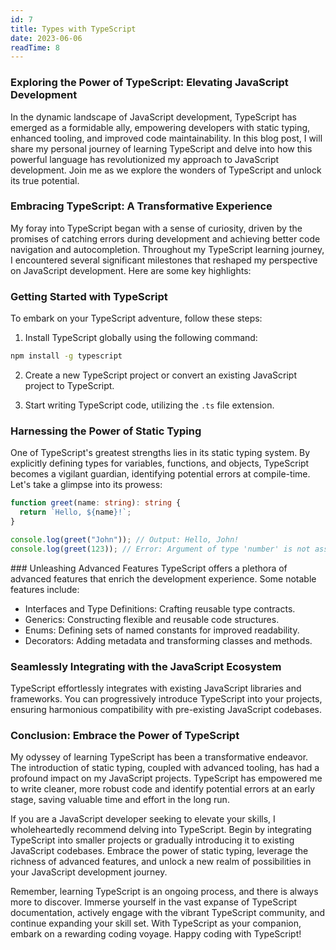 ```yaml
---
id: 7
title: Types with TypeScript
date: 2023-06-06
readTime: 8
---
```


### Exploring the Power of TypeScript: Elevating JavaScript Development

In the dynamic landscape of JavaScript development, TypeScript has emerged as a formidable ally, empowering developers with static typing, enhanced tooling, and improved code maintainability. In this blog post, I will share my personal journey of learning TypeScript and delve into how this powerful language has revolutionized my approach to JavaScript development. Join me as we explore the wonders of TypeScript and unlock its true potential.

### Embracing TypeScript: A Transformative Experience

My foray into TypeScript began with a sense of curiosity, driven by the promises of catching errors during development and achieving better code navigation and autocompletion. Throughout my TypeScript learning journey, I encountered several significant milestones that reshaped my perspective on JavaScript development. Here are some key highlights:

### Getting Started with TypeScript

To embark on your TypeScript adventure, follow these steps:

1. Install TypeScript globally using the following command:

```zsh
npm install -g typescript
```

2. Create a new TypeScript project or convert an existing JavaScript project to TypeScript.

3. Start writing TypeScript code, utilizing the `.ts` file extension.

### Harnessing the Power of Static Typing

One of TypeScript's greatest strengths lies in its static typing system. By explicitly defining types for variables, functions, and objects, TypeScript becomes a vigilant guardian, identifying potential errors at compile-time. Let's take a glimpse into its prowess:

```typescript
function greet(name: string): string {
  return `Hello, ${name}!`;
}

console.log(greet("John")); // Output: Hello, John!
console.log(greet(123)); // Error: Argument of type 'number' is not assignable to parameter of type 'string'.
```

### Unleashing Advanced Features
TypeScript offers a plethora of advanced features that enrich the development experience. Some notable features include:

- Interfaces and Type Definitions: Crafting reusable type contracts.
- Generics: Constructing flexible and reusable code structures.
- Enums: Defining sets of named constants for improved readability.
- Decorators: Adding metadata and transforming classes and methods.

### Seamlessly Integrating with the JavaScript Ecosystem

TypeScript effortlessly integrates with existing JavaScript libraries and frameworks. You can progressively introduce TypeScript into your projects, ensuring harmonious compatibility with pre-existing JavaScript codebases.

### Conclusion: Embrace the Power of TypeScript

My odyssey of learning TypeScript has been a transformative endeavor. The introduction of static typing, coupled with advanced tooling, has had a profound impact on my JavaScript projects. TypeScript has empowered me to write cleaner, more robust code and identify potential errors at an early stage, saving valuable time and effort in the long run.

If you are a JavaScript developer seeking to elevate your skills, I wholeheartedly recommend delving into TypeScript. Begin by integrating TypeScript into smaller projects or gradually introducing it to existing JavaScript codebases. Embrace the power of static typing, leverage the richness of advanced features, and unlock a new realm of possibilities in your JavaScript development journey.

Remember, learning TypeScript is an ongoing process, and there is always more to discover. Immerse yourself in the vast expanse of TypeScript documentation, actively engage with the vibrant TypeScript community, and continue expanding your skill set. With TypeScript as your companion, embark on a rewarding coding voyage. Happy coding with TypeScript!
